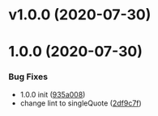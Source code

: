 # v1.0.0 (2020-07-30)



# 1.0.0 (2020-07-30)


### Bug Fixes

* 1.0.0 init ([935a008](https://github.com/ookangzheng/codebuild-test/commit/935a0084c65428b9add2d5b42e2433448df3866a))
* change lint to singleQuote ([2df9c7f](https://github.com/ookangzheng/codebuild-test/commit/2df9c7fc5a69fab23cd8903e669da3f4abdfa5f1))
